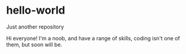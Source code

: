 # hello-world
Just another repository

Hi everyone!
I'm a noob, and have a range of skills, coding isn't one of them, but soon will be.
